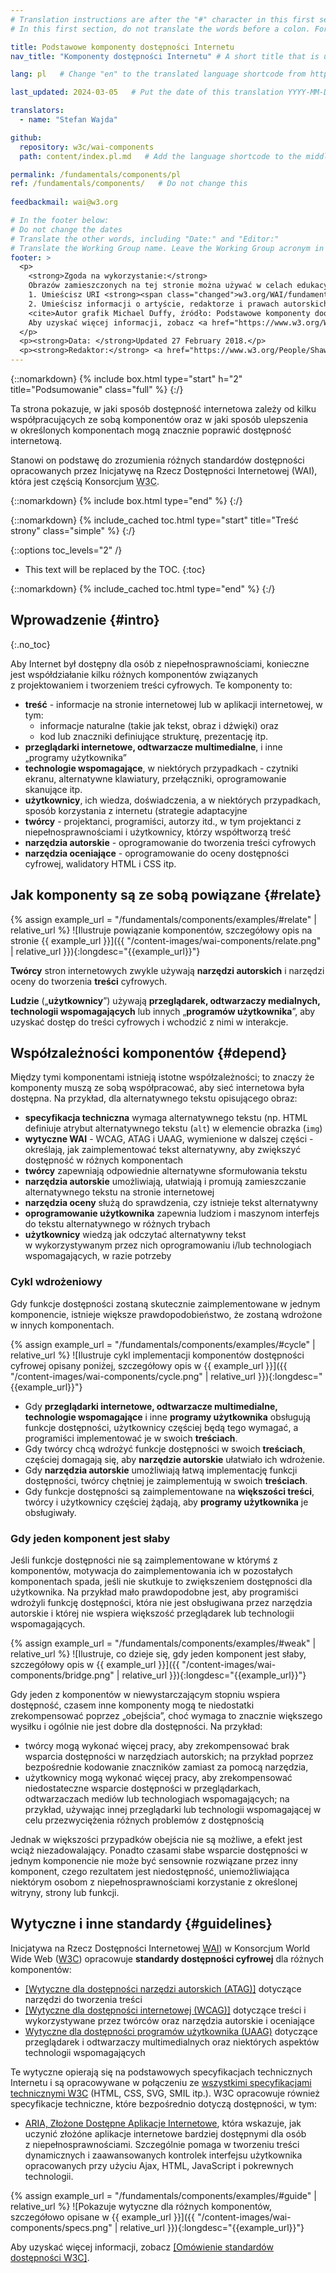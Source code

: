 ```yaml
---
# Translation instructions are after the "#" character in this first section. They are comments that do not show up in the web page. You do not need to translate the instructions after #.
# In this first section, do not translate the words before a colon. For example, do not translate "title:". Do translate the text after "title:"

title: Podstawowe komponenty dostępności Internetu
nav_title: "Komponenty dostępności Internetu" # A short title that is used in the navigation

lang: pl   # Change "en" to the translated language shortcode from https://www.iana.org/assignments/language-subtag-registry/language-subtag-registry

last_updated: 2024-03-05   # Put the date of this translation YYYY-MM-DD (with month in the middle)

translators:
  - name: "Stefan Wajda"

github:
  repository: w3c/wai-components
  path: content/index.pl.md   # Add the language shortcode to the middle of the filename, for example index.fr.md

permalink: /fundamentals/components/pl 
ref: /fundamentals/components/   # Do not change this
 
feedbackmail: wai@w3.org

# In the footer below:
# Do not change the dates
# Translate the other words, including "Date:" and "Editor:"
# Translate the Working Group name. Leave the Working Group acronym in English.
footer: >
  <p>
    <strong>Zgoda na wykorzystanie:</strong> 
    Obrazów zamieszczonych na tej stronie można używać w celach edukacyjnych i informacyjnych, jeśli:<br> 
    1. Umieścisz URI <strong><span class="changed">w3.org/WAI/fundamentals/components/</span> <em>w widocznym miejscu</em></strong> w pobliżu obrazu, oraz <br>
    2. Umieścisz informacji o artyście, redaktorze i prawach autorskich we wszelkich publikowanych lub zamieszczanych materiałach:<br>
    <cite>Autor grafik Michael Duffy, źródło: Podstawowe komponenty doostępności Internetu. S.L. Henry, ed. Copyright W3C <sup>®</sup> (MIT, ERCIM, Keio, Beihang). w3.org/WAI/fundamentals/components/</cite><br>
    Aby uzyskać więcej informacji, zobacz <a href="https://www.w3.org/WAI/about/using-wai-material/">Using WAI Materials</a>.
  </p>
  <p><strong>Data: </strong>Updated 27 February 2018.</p>
  <p><strong>Redaktor:</strong> <a href="https://www.w3.org/People/Shawn">Shawn Lawton Henry</a>. Autor grafik: Michael Duffy.</p>
---
```


{::nomarkdown}
{% include box.html type="start" h="2" title="Podsumowanie" class="full" %}
{:/}

Ta strona pokazuje, w jaki sposób dostępność internetowa zależy od kilku współpracujących ze sobą komponentów oraz w&nbsp;jaki sposób ulepszenia w&nbsp;określonych komponentach mogą znacznie poprawić dostępność internetową.

Stanowi on podstawę do zrozumienia różnych standardów dostępności opracowanych przez Inicjatywę na Rzecz Dostępności Internetowej (WAI), która jest częścią Konsorcjum <abbr title="World Wide Web">W3C</abbr>.

{::nomarkdown}
{% include box.html type="end" %}
{:/}

{::nomarkdown}
{% include_cached toc.html type="start" title="Treść strony" class="simple" %}
{:/}

{::options toc_levels="2" /}

-   This text will be replaced by the TOC.
{:toc}

{::nomarkdown}
{% include_cached toc.html type="end" %}
{:/}


## Wprowadzenie {#intro}
{:.no_toc}

Aby Internet był dostępny dla osób z niepełnosprawnościami, konieczne jest współdziałanie kilku różnych komponentów związanych z&nbsp;projektowaniem i&nbsp;tworzeniem treści cyfrowych. Te komponenty to:

-   **treść** - informacje na stronie internetowej lub w aplikacji internetowej, w tym:
    -   informacje naturalne (takie jak tekst, obraz i dźwięki) oraz
    -   kod lub znaczniki definiujące strukturę, prezentację itp.
-   **przeglądarki internetowe, odtwarzacze multimedialne**, i inne „programy użytkownika”
-   **technologie wspomagające**, w niektórych przypadkach - czytniki ekranu, alternatywne klawiatury, przełączniki, oprogramowanie skanujące itp.
-   **użytkownicy**, ich wiedza, doświadczenia, a w niektórych przypadkach, sposób korzystania z internetu (strategie adaptacyjne
-   **twórcy** - projektanci, programiści, autorzy itd., w tym projektanci z niepełnosprawnościami i&nbsp;użytkownicy, którzy współtworzą treść
-   **narzędzia autorskie** - oprogramowanie do tworzenia treści cyfrowych
-   **narzędzia oceniające** - oprogramowanie do oceny dostępności cyfrowej, walidatory HTML i CSS itp.

## Jak komponenty są ze sobą powiązane {#relate}

{% assign example_url = "/fundamentals/components/examples/#relate" | relative_url %}
![Ilustruje powiązanie komponentów, szczegółowy opis na stronie {{ example_url }}]({{ "/content-images/wai-components/relate.png" | relative_url }}){:longdesc="{{example_url}}"}

**Twórcy** stron internetowych zwykle używają **narzędzi autorskich** i narzędzi oceny do tworzenia **treści** cyfrowych.

**Ludzie** („**użytkownicy**”) używają **przeglądarek, odtwarzaczy medialnych, technologii wspomagających** lub innych „**programów użytkownika**”, aby uzyskać dostęp do treści cyfrowych i&nbsp;wchodzić z&nbsp;nimi w&nbsp;interakcje.

## Współzależności komponentów {#depend}

Między tymi komponentami istnieją istotne współzależności; to znaczy że komponenty muszą ze sobą współpracować, aby sieć internetowa była dostępna. Na przykład, dla alternatywnego tekstu opisującego obraz:

-   **specyfikacja techniczna** wymaga alternatywnego tekstu (np. HTML definiuje atrybut alternatywnego tekstu (`alt`) w elemencie obrazka (`img`)
-   **wytyczne WAI** - WCAG, ATAG i UAAG, wymienione w dalszej części - określają, jak zaimplementować tekst alternatywny, aby zwiększyć dostępność w różnych komponentach
-   **twórcy** zapewniają odpowiednie alternatywne sformułowania tekstu
-   **narzędzia autorskie** umożliwiają, ułatwiają i promują zamieszczanie alternatywnego tekstu na stronie internetowej
-   **narzędzia oceny** służą do sprawdzenia, czy istnieje tekst alternatywny
-   **oprogramowanie użytkownika** zapewnia ludziom i maszynom interfejs do tekstu alternatywnego w&nbsp;różnych trybach
-   **użytkownicy** wiedzą jak odczytać alternatywny tekst w&nbsp;wykorzystywanym przez nich oprogramowaniu i/lub technologiach wspomagających, w razie potrzeby
	  
### Cykl wdrożeniowy

Gdy funkcje dostępności zostaną skutecznie zaimplementowane w jednym komponencie, istnieje większe prawdopodobieństwo, że zostaną wdrożone w innych komponentach.

{% assign example_url = "/fundamentals/components/examples/#cycle" | relative_url %}
![Ilustruje cykl implementacji komponentów dostępności cyfrowej opisany poniżej, szczegółowy opis w {{ example_url }}]({{ "/content-images/wai-components/cycle.png" | relative_url }}){:longdesc="{{example_url}}"}

- Gdy **przeglądarki internetowe, odtwarzacze multimedialne, technologie wspomagające** i inne **programy użytkownika** obsługują funkcje dostępności, użytkownicy częściej będą tego wymagać, a programiści implementować je w swoich **treściach**.
- Gdy twórcy chcą wdrożyć funkcje dostępności w swoich **treściach**, częściej domagają się, aby **narzędzie autorskie** ułatwiało ich wdrożenie. 
- Gdy **narzędzia autorskie** umożliwiają łatwą implementację funkcji dostępności, twórcy chętniej je zaimplementują w swoich **treściach**. 
- Gdy funkcje dostępności są zaimplementowane na **większości treści**, twórcy i&nbsp;użytkownicy częściej żądają, aby **programy użytkownika** je obsługiwały.

### Gdy jeden komponent jest słaby

Jeśli funkcje dostępności nie są zaimplementowane w którymś z komponentów, motywacja do zaimplementowania ich w&nbsp;pozostałych komponentach spada, jeśli nie skutkuje to zwiększeniem dostępności dla użytkownika. Na przykład mało prawdopodobne jest, aby programiści wdrożyli funkcję dostępności, która nie jest obsługiwana przez narzędzia autorskie i której nie wspiera większość przeglądarek lub technologii wspomagających.

{% assign example_url = "/fundamentals/components/examples/#weak" | relative_url %}
![Ilustruje, co dzieje się, gdy jeden komponent jest słaby, szczegółowy opis w {{ example_url }}]({{ "/content-images/wai-components/bridge.png" | relative_url }}){:longdesc="{{example_url}}"}

Gdy jeden z komponentów w niewystarczającym stopniu wspiera dostępność, czasem inne komponenty mogą te niedostatki zrekompensować poprzez „obejścia”, choć wymaga to znacznie większego wysiłku i ogólnie nie jest dobre dla dostępności. Na przykład:

-   twórcy mogą wykonać więcej pracy, aby zrekompensować brak wsparcia dostępności w&nbsp;narzędziach autorskich; na przykład poprzez bezpośrednie kodowanie znaczników zamiast za pomocą narzędzia,
-   użytkownicy mogą wykonać więcej pracy, aby zrekompensować niedostateczne wsparcie dostępności w przeglądarkach, odtwarzaczach mediów lub technologiach wspomagających; na przykład, używając innej przeglądarki lub technologii wspomagającej w celu przezwyciężenia różnych problemów z dostępnością

Jednak w większości przypadków obejścia nie są możliwe, a efekt jest wciąż niezadowalający. Ponadto czasami słabe wsparcie dostępności w jednym komponencie nie może być sensownie rozwiązane przez inny komponent, czego rezultatem jest niedostępność, uniemożliwiająca niektórym osobom z niepełnosprawnościami korzystanie z określonej witryny, strony lub funkcji.

## Wytyczne i inne standardy {#guidelines}

Inicjatywa na Rzecz Dostępności Internetowej [WAI](https://www.w3.org/WAI/)) w Konsorcjum <span lang="en">World Wide Web</span> ([W3C](https://www.w3.org/)) opracowuje **standardy dostępności cyfrowej** dla różnych komponentów:

-   [[Wytyczne dla dostępności narzędzi autorskich (ATAG)]](/standards-guidelines/atag) dotyczące narzędzi do tworzenia treści
-   [[Wytyczne dla dostępności internetowej (WCAG)]](/standards-guidelines/wcag/) dotyczące treści i wykorzystywane przez twórców oraz narzędzia autorskie i oceniające
-   [Wytyczne dla dostępności programów użytkownika (UAAG)](/standards-guidelines/uaag/) dotyczące przeglądarek i odtwarzaczy multimedialnych oraz niektórych aspektów technologii wspomagających

Te wytyczne opierają się na podstawowych specyfikacjach technicznych Internetu i są opracowywane w połączeniu ze <a href="https://www.w3.org/TR/">wszystkimi specyfikacjami technicznymi W3C</a> (HTML, CSS, SVG, SMIL itp.). W3C opracowuje również specyfikacje techniczne, które bezpośrednio dotyczą dostępności, w tym:

* [ARIA, Złożone Dostępne Aplikacje Internetowe](/standards-guidelines/aria/), która wskazuje, jak uczynić złożóne aplikacje internetowe bardziej dostępnymi dla osób z&nbsp;niepełnosprawnościami. Szczególnie pomaga w tworzeniu treści dynamicznych i zaawansowanych kontrolek interfejsu użytkownika opracowanych przy użyciu Ajax, HTML, JavaScript i&nbsp;pokrewnych technologii.

{% assign example_url = "/fundamentals/components/examples/#guide" | relative_url %}
![Pokazuje wytyczne dla różnych komponentów, szczegółowo opisane w {{ example_url }}]({{ "/content-images/wai-components/specs.png" | relative_url }}){:longdesc="{{example_url}}"}

Aby uzyskać więcej informacji, zobacz [[Omówienie standardów dostępności W3C]](/standards-guidelines/).
